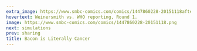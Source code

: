```yaml
---
extra_image: https://www.smbc-comics.com/comics/1447860228-20151118after.png
hovertext: Weinersmith vs. WHO reporting, Round 1.
image: https://www.smbc-comics.com/comics/1447860228-20151118.png
next: simulations
prev: sharing
title: Bacon is Literally Cancer
---
```

